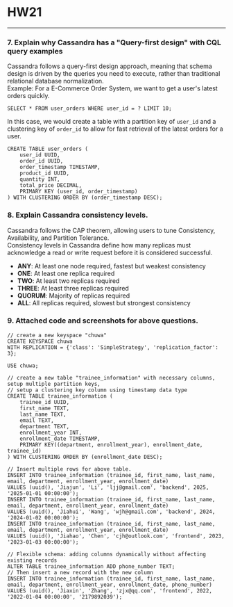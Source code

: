 # HW21
____
### 7. Explain why Cassandra has a "Query-first design" with CQL query examples
Cassandra follows a query-first design approach, meaning that schema design is driven by the queries you need to execute, rather than traditional relational database normalization.  
Example: For a E-Commerce Order System, we want to get a user's latest orders quickly.
```cassandraql
SELECT * FROM user_orders WHERE user_id = ? LIMIT 10;
```
In this case, we would create a table with a partition key of `user_id` and a clustering key of `order_id` to allow for fast retrieval of the latest orders for a user.
```cassandraql
CREATE TABLE user_orders (
    user_id UUID,
    order_id UUID,
    order_timestamp TIMESTAMP,
    product_id UUID,
    quantity INT,
    total_price DECIMAL,
    PRIMARY KEY (user_id, order_timestamp)
) WITH CLUSTERING ORDER BY (order_timestamp DESC);
```

### 8. Explain Cassandra consistency levels.
Cassandra follows the CAP theorem, allowing users to tune Consistency, Availability, and Partition Tolerance.  
Consistency levels in Cassandra define how many replicas must acknowledge a read or write request before it is considered successful.  
- **ANY**: At least one node required, fastest but weakest consistency
- **ONE**: At least one replica required
- **TWO**: At least two replicas required
- **THREE**: At least three replicas required
- **QUORUM**: Majority of replicas required
- **ALL**: All replicas required, slowest but strongest consistency

### 9. Attached code and screenshots for above questions.
```cassandraql
// create a new keyspace "chuwa"
CREATE KEYSPACE chuwa
WITH REPLICATION = {'class': 'SimpleStrategy', 'replication_factor': 3};

USE chuwa;

// create a new table "trainee_information" with necessary columns, setup multiple partition keys, 
// setup a clustering key column using timestamp data type
CREATE TABLE trainee_information (
    trainee_id UUID,
    first_name TEXT,
    last_name TEXT,
    email TEXT,
    department TEXT,
    enrollment_year INT,
    enrollment_date TIMESTAMP,
    PRIMARY KEY((department, enrollment_year), enrollment_date, trainee_id)
) WITH CLUSTERING ORDER BY (enrollment_date DESC);

// Insert multiple rows for above table.
INSERT INTO trainee_information (trainee_id, first_name, last_name, email, department, enrollment_year, enrollment_date)
VALUES (uuid(), 'Jiajun', 'Li', 'ljj@gmail.com', 'backend', 2025, '2025-01-01 00:00:00');
INSERT INTO trainee_information (trainee_id, first_name, last_name, email, department, enrollment_year, enrollment_date)
VALUES (uuid(), 'Jiahui', 'Wang', 'wjh@gmail.com', 'backend', 2024, '2024-01-02 00:00:00');
INSERT INTO trainee_information (trainee_id, first_name, last_name, email, department, enrollment_year, enrollment_date)
VALUES (uuid(), 'Jiahao', 'Chen', 'cjh@outlook.com', 'frontend', 2023, '2023-01-03 00:00:00');

// Flexible schema: adding columns dynamically without affecting existing records
ALTER TABLE trainee_information ADD phone_number TEXT;
// Then insert a new record with the new column
INSERT INTO trainee_information (trainee_id, first_name, last_name, email, department, enrollment_year, enrollment_date, phone_number)
VALUES (uuid(), 'Jiaxin', 'Zhang', 'zjx@qq.com', 'frontend', 2022, '2022-01-04 00:00:00', '2179892039');
```





